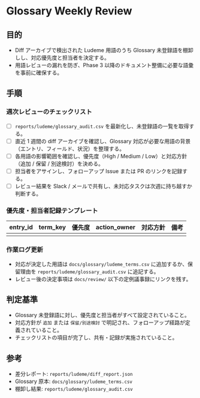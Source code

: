 # Glossary Weekly Review

## 目的
- Diff アーカイブで検出された Ludeme 用語のうち Glossary 未登録語を棚卸しし、対応優先度と担当者を決定する。
- 用語レビューの漏れを防ぎ、Phase 3 以降のドキュメント整備に必要な語彙を事前に確保する。

## 手順
### 週次レビューのチェックリスト
- [ ] `reports/ludeme/glossary_audit.csv` を最新化し、未登録語の一覧を取得する。
- [ ] 直近 1 週間の diff アーカイブを確認し、Glossary 対応が必要な用語の背景（エントリ、フィールド、状況）を整理する。
- [ ] 各用語の影響範囲を確認し、優先度（High / Medium / Low）と対応方針（追加 / 保留 / 別途検討）を決める。
- [ ] 担当者をアサインし、フォローアップ Issue または PR のリンクを記録する。
- [ ] レビュー結果を Slack / メールで共有し、未対応タスクは次週に持ち越すか判断する。

### 優先度・担当者記録テンプレート
| entry_id | term_key | 優先度 | action_owner | 対応方針 | 備考 |
| --- | --- | --- | --- | --- | --- |
| <!-- 例: qna-001 --> | <!-- 例: newTermKey --> | <!-- High / Medium / Low --> | <!-- @owner --> | <!-- 追加 / 保留 / 別途検討 --> | <!-- 背景メモ --> |

### 作業ログ更新
- 対応が決定した用語は `docs/glossary/ludeme_terms.csv` に追加するか、保留理由を `reports/ludeme/glossary_audit.csv` に追記する。
- レビュー後の決定事項は `docs/review/` 以下の定例議事録にリンクを残す。

## 判定基準
- Glossary 未登録語に対し、優先度と担当者がすべて設定されていること。
- 対応方針が `追加` または `保留/別途検討` で明記され、フォローアップ経路が定義されていること。
- チェックリストの項目が完了し、共有・記録が実施されていること。

## 参考
- 差分レポート: `reports/ludeme/diff_report.json`
- Glossary 原本: `docs/glossary/ludeme_terms.csv`
- 棚卸し結果: `reports/ludeme/glossary_audit.csv`
